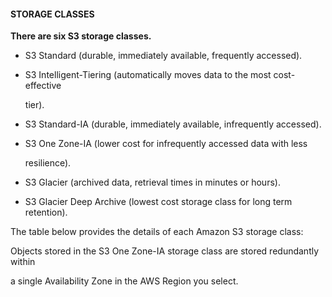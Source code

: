 #### STORAGE CLASSES


**There are six S3 storage classes.**


- S3 Standard (durable, immediately available, frequently accessed).

- S3 Intelligent-Tiering (automatically moves data to the most cost-effective

  tier).

- S3 Standard-IA (durable, immediately available, infrequently accessed).

- S3 One Zone-IA (lower cost for infrequently accessed data with less

  resilience).

- S3 Glacier (archived data, retrieval times in minutes or hours).

- S3 Glacier Deep Archive (lowest cost storage class for long term retention).


The table below provides the details of each Amazon S3 storage class:


Objects stored in the S3 One Zone-IA storage class are stored redundantly within

a single Availability Zone in the AWS Region you select.


